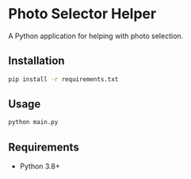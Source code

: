 # Photo Selector Helper

A Python application for helping with photo selection.

## Installation

```bash
pip install -r requirements.txt
```

## Usage

```bash
python main.py
```

## Requirements

- Python 3.8+
